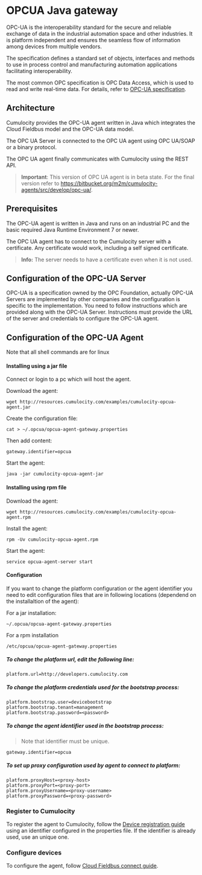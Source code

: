 # OPCUA Java gateway

OPC-UA is the interoperability standard for the secure and reliable exchange of data in the industrial automation space and other industries. 
It is platform independent and ensures the seamless flow of information among devices from multiple vendors.

The specification defines a standard set of objects, interfaces and methods to use in process control and manufacturing automation applications facilitating interoperability. 

The most common OPC specification is OPC Data Access, which is used to read and write real-time data.
For details, refer to [OPC-UA specification](https://opcfoundation.org/developer-tools/specifications-unified-architecture).

## Architecture

Cumulocity provides the OPC-UA agent written in Java which integrates the Cloud Fieldbus model and the OPC-UA data model.

The OPC UA Server is connected to the OPC UA agent using OPC UA/SOAP or a binary protocol. 

The OPC UA agent finally communicates with Cumulocity using the REST API.

> **Important**: This version of OPC UA agent is in beta state. For the final version refer to <https://bitbucket.org/m2m/cumulocity-agents/src/develop/opc-ua/>.

## Prerequisites

The OPC-UA agent is written in Java and runs on an industrial PC and the basic required Java Runtime Environment 7 or newer.

The OPC UA agent has to connect to the Cumulocity server with a certificate. Any certificate would work, including a self signed certificate.

> **Info:** The server needs to have a certificate even when it is not used.


## Configuration of the OPC-UA Server

OPC-UA is a specification owned by the OPC Foundation, actually OPC-UA Servers are implemented by other companies and the configuration is specific to the implementation. 
You need to follow instructions which are provided along with the OPC-UA Server. 
Instructions must provide the URL of the server and credentials to configure the OPC-UA agent.

## Configuration of the OPC-UA Agent

Note that all shell commands are for linux

#### Installing using a jar file
Connect or login to a pc which will host the agent. 

Download the agent:

    wget http://resources.cumulocity.com/examples/cumulocity-opcua-agent.jar

Create the configuration file:

    cat > ~/.opcua/opcua-agent-gateway.properties
    
Then add content:

    gateway.identifier=opcua

Start the agent:

    java -jar cumulocity-opcua-agent-jar

#### Installing using rpm file

Download the agent:

    wget http://resources.cumulocity.com/examples/cumulocity-opcua-agent.rpm

Install the agent:

    rpm -Uv cumulocity-opcua-agent.rpm

Start the agent:

    service opcua-agent-server start
    
#### Configuration

If you want to change the platform configuration or the agent identifier you need to edit configuration files that are in following locations (dependend on the installaltion of the agent):

For a jar installation:
    
    ~/.opcua/opcua-agent-gateway.properties

For a rpm installation

    /etc/opcua/opcua-agent-gateway.properties

##### To change the platform url, edit the following line:

    platform.url=http://developers.cumulocity.com
    
##### To change the platform credentials used for the bootstrap process:

    platform.bootstrap.user=devicebootstrap
    platform.bootstrap.tenant=management
    platform.bootstrap.password=<password>

##### To change the agent identifier used in the bootstrap process:

> Note that identifier must be unique.

    gateway.identifier=opcua
    
##### To set up proxy configuration used by agent to connect to platform:

    platform.proxyHost=<proxy-host>
    platform.proxyPort=<proxy-port>
    platform.proxyUsername=<proxy-username>
    platform.proxyPassword=<proxy-password>

### Register to Cumulocity

To register the agent to Cumulocity, follow the [Device registration guide](https://cumulocity.com/guides/users-guide/device-management/#connecting-devices) using an identifier configured in the properties file. 
If the identifier is already used, use an unique one.

### Configure devices

To configure the agent, follow [Cloud Fieldbus connect guide](https://cumulocity.com/guides/users-guide/optional-services/#cloud-fieldbus).
